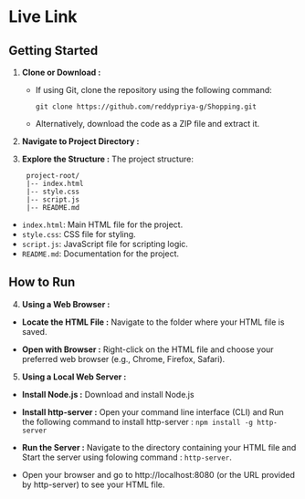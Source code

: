 # Live Link 

## Getting Started

1. **Clone or Download :**
   - If using Git, clone the repository using the following command:
     ```
     git clone https://github.com/reddypriya-g/Shopping.git
     ```
   - Alternatively, download the code as a ZIP file and extract it.

2. **Navigate to Project Directory :**

3. **Explore the Structure :**
The project structure:

        project-root/
        |-- index.html
        |-- style.css
        |-- script.js
        |-- README.md
- `index.html`: Main HTML file for the project.
- `style.css`: CSS file for styling.
- `script.js`: JavaScript file for scripting logic.
- `README.md`: Documentation for the project.

## How to Run

4. **Using a Web Browser :**
- **Locate the HTML File :** Navigate to the folder where your HTML file is saved.
  
- **Open with Browser :** Right-click on the HTML file and choose your preferred web browser (e.g., Chrome, Firefox, Safari).
  
5. **Using a Local Web Server :**
- **Install Node.js :** Download and install Node.js

- **Install http-server :** Open your command line interface (CLI) and Run the following command to install http-server :   `npm install -g http-server`

- **Run the Server :** Navigate to the directory containing your HTML file and Start the server using folowing command : `http-server`.
- Open your browser and go to http://localhost:8080 (or the URL provided by http-server) to see your HTML file.

